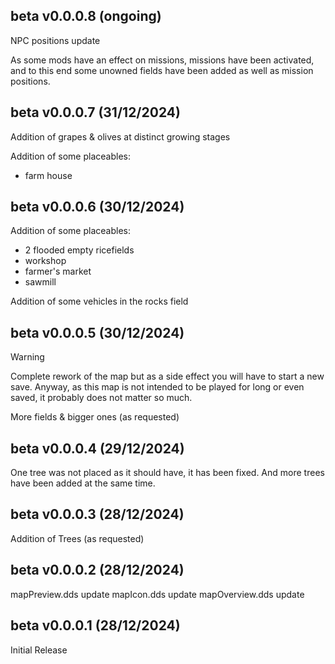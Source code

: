 
## beta  v0.0.0.8 (ongoing)

NPC positions update 

As some mods have an effect on missions, missions have been activated, and to this end some unowned fields have been added as well as mission positions.


## beta  v0.0.0.7 (31/12/2024)

Addition of grapes & olives at distinct growing stages

Addition of some placeables:
- farm house


## beta  v0.0.0.6 (30/12/2024)

Addition of some placeables:
- 2 flooded empty ricefields
- workshop
- farmer's market
- sawmill

Addition of some vehicles in the rocks field


## beta  v0.0.0.5 (30/12/2024)

> [!WARNING]
> Complete rework of the map but as a side effect you will have to start a new save.
> Anyway, as this map is not intended to be played for long or even saved, it probably does not matter so much.

More fields & bigger ones (as requested)


## beta  v0.0.0.4 (29/12/2024)

One tree was not placed as it should have, it has been fixed.
And more trees have been added at the same time.


## beta  v0.0.0.3 (28/12/2024)

Addition of Trees (as requested)


## beta  v0.0.0.2 (28/12/2024)

mapPreview.dds update
mapIcon.dds update
mapOverview.dds update


## beta v0.0.0.1 (28/12/2024)

Initial Release